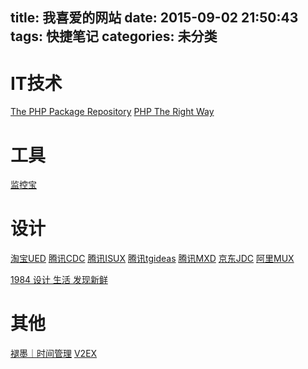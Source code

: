 title: 我喜爱的网站
date: 2015-09-02 21:50:43
tags: 快捷笔记
categories: 未分类
---
# IT技术

[The PHP Package Repository](https://packagist.org/)
[PHP The Right Way](http://laravel-china.github.io/php-the-right-way/)


# 工具
[监控宝](http://www.jiankongbao.com/)


# 设计

[淘宝UED](http://ued.taobao.org/blog/)
[腾讯CDC](http://cdc.tencent.com/)
[腾讯ISUX](http://isux.tencent.com/)
[腾讯tgideas](http://tgideas.qq.com/)
[腾讯MXD](http://mxd.tencent.com/)
[京东JDC](http://jdc.jd.com/)
[阿里MUX](http://mux.alimama.com/)

[1984 设计 生活 发现新鲜](http://since1984.cn/)

# 其他

[褪墨｜时间管理](http://www.mifengtd.cn/)
[V2EX](https://www.v2ex.com/)
